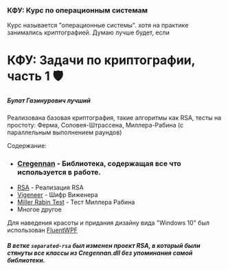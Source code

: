 ### КФУ: Курс по операционным системам

Курс называется "операционные системы". хотя на практике занимались криптографией. Думаю лучше будет, если
# КФУ: Задачи по криптографии, часть 1 :shield:
##### Булат Газинурович лучший

Реализована базовая криптография, такие алгоритмы как RSA, тесты на простоту: Ферма, Соловея-Штрассена, Миллера-Рабина (с параллельным выполнением раундов)

Содержание:

- ### [Cregennan](https://github.com/Cregennan/KPFU---Operation-Systems-Series/tree/master/RSA) - Библиотека, содержащая все что используется в работе.<br/>
- [RSA](https://github.com/Cregennan/KPFU---Operation-Systems-Series/tree/master/RSA) - Реализация RSA<br/>
- [Vigeneer](https://github.com/Cregennan/KPFU---Operation-Systems-Series/tree/master/Vigeneer) - Шифр Виженера<br/>
- [Miller Rabin Test](https://github.com/Cregennan/KPFU---Operation-Systems-Series/tree/master/Miller-Rabin%20Test) - Тест Миллера Рабина<br/>
- Многое другое

Для наведения красоты и придания дизайну вида "Windows 10" был использован [FluentWPF](https://github.com/sourcechord/FluentWPF)

##### В ветке `separated-rsa` был изменен проект RSA, в который были стянуты все классы из Cregennan.dll без упоминания самой библиотеки.
